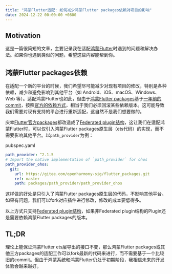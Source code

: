 ```yaml
---
title: "鸿蒙Flutter适配: 如何减少鸿蒙Flutter packages依赖对项目的影响"
date: 2024-12-22 00:00:00 +0800
---
```


## Motivation

这是一篇很简短的文章，主要记录我在适配[鸿蒙Flutter](https://gitee.com/openharmony-sig/flutter_flutter)时遇到的问题和解决办法。如果你也遇到类似的问题，希望这些内容能帮到你。

## 鸿蒙Flutter packages依赖
在适配一个新的平台的时候，我们希望尽可能减少对现有项目的修改，特别是各种依赖，减少和避免影响到其他平台（如 Android、iOS、macOS、Windows、Web 等）。适配鸿蒙Flutter也如此，但由于[鸿蒙Flutter packages](https://gitee.com/openharmony-sig/flutter_packages)基于[一年前的commit](https://github.com/flutter/packages/commit/b8b84b2304f00a3f93ce585cc7a30e1235bde7a0)，按照[官方的依赖方式](https://gitee.com/openharmony-sig/flutter_packages#%E4%BA%8C-%E6%8F%92%E4%BB%B6%E5%BA%93%E4%BD%BF%E7%94%A8)，相当于我们必须回滚某些依赖版本。这可能导致我们需要对现有支持的平台进行重新适配，这自然不是我们想要做的。

庆幸[Flutter官方packages](https://github.com/flutter/packages)都改造成了[Federated plugin结构](https://docs.flutter.dev/packages-and-plugins/developing-packages#federated-plugins)，这让我们在适配鸿蒙Flutter时，可以仅引入鸿蒙Flutter packages原生层（ets代码）的实现，而不需要影响其他平台。以`path_provider`为例：

pubspec.yaml

```yaml
path_provider: ^2.1.5
# Import the native implementation of `path_provider` for ohos
path_provider_ohos:
  git:
    url: https://gitee.com/openharmony-sig/flutter_packages.git
    ref: master
    path: packages/path_provider/path_provider_ohos 
```

这样做的好处是只引入了鸿蒙Flutter packages原生层的代码，不影响其他平台。如果有问题，我们可以fork对应插件进行修改，修改的成本要低得多。

以上方式只支持[Federated plugin结构](https://docs.flutter.dev/packages-and-plugins/developing-packages#federated-plugins)，如果非Federated plugin结构的Plugin还是需要依赖鸿蒙Flutter packages的版本。

## TL;DR

理论上能保证鸿蒙Flutter ets层导出的接口不变，那么鸿蒙Flutter packages或其他三方packages的适配工作可以fork最新的代码来进行，而不需要基于一个比较旧的commit。但由于鸿蒙系统和鸿蒙Flutter仍处于初期阶段，我相信未来的开发体验会越来越好。

